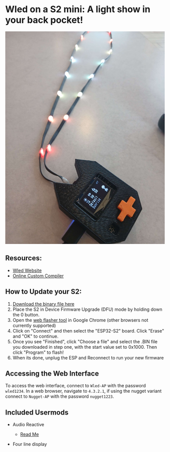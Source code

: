 # **Wled on a S2 mini**: A light show in your back pocket!

<img src="pics/led-kat.jpg"  />

## Resources:
- [Wled Website](https://kno.wled.ge/)
- [Online Custom Compiler](https://wled-compile.github.io/?lang=en)

## How to Update your S2:
1.	[Download the binary file here](https://github.com/Meapy011/ESP32-S2-Wled/raw/refs/heads/main/bins/Nugget-Wled15-SR.bin)
2.	Place the S2 in Device Firmware Upgrade (DFU) mode by holding down the 0 button.
4.	Open the [web flasher tool](https://esptool.spacehuhn.com/) in Google Chrome (other browsers not currently supported)
5.	Click on "Connect" and then select the "ESP32-S2" board. Click "Erase" and "OK" to continue.
6.	Once you see "Finished", click "Choose a file" and select the .BIN file you downloaded in step one, with the start value set to 0x1000. Then click "Program" to flash!
7.	When its done, unplug the ESP and Reconnect to run your new firmware

## Accessing the Web Interface

To access the web interface, connect to `Wled-AP` with the password `wled1234`.  In a web browser, navigate to `4.3.2.1`,
if using the nugget variant connect to `Nugget-AP` with the password `nugget1223`.

## Included Usermods

- Audio Reactive
	- [Read Me](https://github.com/wled/WLED/blob/main/usermods/audioreactive/readme.md)

- Four line display
